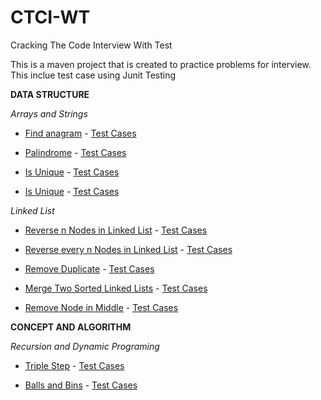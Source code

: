 # CTCI-WT
Cracking The Code Interview With Test

This is a maven project that is created to practice problems for interview. This inclue test case using Junit Testing

**DATA STRUCTURE**

*Arrays and Strings*
- [Find anagram](https://github.com/nguyenbuiUCSD/CTCI-WT/blob/d84d1e05e62099ff063a570577727b0ea5377727/CTCI-WT/src/main/java/com/github/nguyenbuiUCSD/CTCI/Anagram.java#L9) - [Test Cases](https://github.com/nguyenbuiUCSD/CTCI-WT/blob/d84d1e05e62099ff063a570577727b0ea5377727/CTCI-WT/src/test/java/com/github/nguyenbuiUCSD/CTCITest/AnagramTest.java#L11)

- [Palindrome](https://github.com/nguyenbuiUCSD/CTCI-WT/blob/42a4169f664e21a1a34fac43b5297ea7412330ff/CTCI-WT/src/main/java/com/github/nguyenbuiUCSD/CTCI/Palindrome.java#L4) - [Test Cases](https://github.com/nguyenbuiUCSD/CTCI-WT/blob/42a4169f664e21a1a34fac43b5297ea7412330ff/CTCI-WT/src/test/java/com/github/nguyenbuiUCSD/CTCITest/PalindromeTest.java#L17)

- [Is Unique](https://github.com/nguyenbuiUCSD/CTCI-WT/blob/af524fdbf6984b943fc7fe3c3a4958484041b833/CTCI-WT/src/main/java/com/github/nguyenbuiUCSD/CTCI/StringUtil.java#L14) - [Test Cases](https://github.com/nguyenbuiUCSD/CTCI-WT/blob/af524fdbf6984b943fc7fe3c3a4958484041b833/CTCI-WT/src/test/java/com/github/nguyenbuiUCSD/CTCITest/TestIsUnique.java#L11)

- [Is Unique](https://github.com/nguyenbuiUCSD/CTCI-WT/blob/308298844d09d4bdc0b0b74f38c059bd061cae64/CTCI-WT/src/main/java/com/github/nguyenbuiUCSD/CTCI/StringUtil.java#L76) - [Test Cases](https://github.com/nguyenbuiUCSD/CTCI-WT/blob/308298844d09d4bdc0b0b74f38c059bd061cae64/CTCI-WT/src/test/java/com/github/nguyenbuiUCSD/CTCITest/URLifyTest.java#L39)

*Linked List*
- [Reverse n Nodes in Linked List](https://github.com/nguyenbuiUCSD/CTCI-WT/blob/d84d1e05e62099ff063a570577727b0ea5377727/CTCI-WT/src/main/java/com/github/nguyenbuiUCSD/CTCI/SingleLinkedList.java#L4) - [Test Cases](https://github.com/nguyenbuiUCSD/CTCI-WT/blob/d84d1e05e62099ff063a570577727b0ea5377727/CTCI-WT/src/test/java/com/github/nguyenbuiUCSD/CTCITest/SingleLinkedListTest.java#L10)

- [Reverse every n Nodes in Linked List](https://github.com/nguyenbuiUCSD/CTCI-WT/blob/d84d1e05e62099ff063a570577727b0ea5377727/CTCI-WT/src/main/java/com/github/nguyenbuiUCSD/CTCI/SingleLinkedList.java#L164) - [Test Cases](https://github.com/nguyenbuiUCSD/CTCI-WT/blob/d84d1e05e62099ff063a570577727b0ea5377727/CTCI-WT/src/test/java/com/github/nguyenbuiUCSD/CTCITest/SingleLinkedListTest.java#L10)

- [Remove Duplicate](https://github.com/nguyenbuiUCSD/CTCI-WT/blob/de27c642ebb7e449df88834dd3ba6f909c206ef2/CTCI-WT/src/main/java/com/github/nguyenbuiUCSD/CTCI/SingleLinkedList.java#L221) - [Test Cases](https://github.com/nguyenbuiUCSD/CTCI-WT/blob/de27c642ebb7e449df88834dd3ba6f909c206ef2/CTCI-WT/src/test/java/com/github/nguyenbuiUCSD/CTCITest/SingleLinkedListTest.java#L77)

- [Merge Two Sorted Linked Lists](https://github.com/nguyenbuiUCSD/CTCI-WT/blob/b7b452415c62a446034bfa1a5de9adf0bd519d38/CTCI-WT/src/main/java/com/github/nguyenbuiUCSD/CTCI/MergeList.java#L13) - [Test Cases](https://github.com/nguyenbuiUCSD/CTCI-WT/blob/b7b452415c62a446034bfa1a5de9adf0bd519d38/CTCI-WT/src/test/java/com/github/nguyenbuiUCSD/CTCITest/SingleLinkedListTestMergeList.java#L12)

- [Remove Node in Middle](https://github.com/nguyenbuiUCSD/CTCI-WT/blob/7b31b9f97fd848bb6a125e428e3003afeaaa8671/CTCI-WT/src/main/java/com/github/nguyenbuiUCSD/CTCI/SingleLinkedList.java#L248) - [Test Cases](https://github.com/nguyenbuiUCSD/CTCI-WT/blob/7b31b9f97fd848bb6a125e428e3003afeaaa8671/CTCI-WT/src/test/java/com/github/nguyenbuiUCSD/CTCITest/SingleLinkedListTest.java#L136)

**CONCEPT AND ALGORITHM**

*Recursion and Dynamic Programing*
- [Triple Step](https://github.com/nguyenbuiUCSD/CTCI-WT/blob/88d96ad6cd28273942c9314d4821b8f2ff12c912/CTCI-WT/src/main/java/com/github/nguyenbuiUCSD/CTCI/TripleStep.java#L5) - [Test Cases](https://github.com/nguyenbuiUCSD/CTCI-WT/blob/88d96ad6cd28273942c9314d4821b8f2ff12c912/CTCI-WT/src/test/java/com/github/nguyenbuiUCSD/CTCITest/findTripleStepTest.java#L11)

- [Balls and Bins](https://github.com/nguyenbuiUCSD/CTCI-WT/blob/eccaa68925949fde5be33168e393bf1ac5b5acdc/CTCI-WT/src/main/java/com/github/nguyenbuiUCSD/CTCI/BinsAndBalls.java#L16) - [Test Cases](https://github.com/nguyenbuiUCSD/CTCI-WT/blob/eccaa68925949fde5be33168e393bf1ac5b5acdc/CTCI-WT/src/test/java/com/github/nguyenbuiUCSD/CTCITest/BinsAndBallsTest.java#L14)
